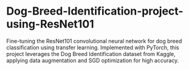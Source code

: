 # Dog-Breed-Identification-project-using-ResNet101
 Fine-tuning the ResNet101 convolutional neural network for dog breed classification using transfer learning. Implemented with PyTorch, this project leverages the Dog Breed Identification dataset from Kaggle, applying data augmentation and SGD optimization for high accuracy.
